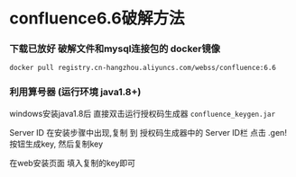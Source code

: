 # confluence6.6破解方法

### 下载已放好 破解文件和mysql连接包的 docker镜像
`
docker pull registry.cn-hangzhou.aliyuncs.com/webss/confluence:6.6
`

### 利用算号器   (运行环境  java1.8+)
windows安装java1.8后 直接双击运行授权码生成器 `confluence_keygen.jar`

Server ID 在安装步骤中出现,复制 到 授权码生成器中的 Server ID栏
点击 .gen! 按钮生成key, 然后复制key

在web安装页面 填入复制的key即可
